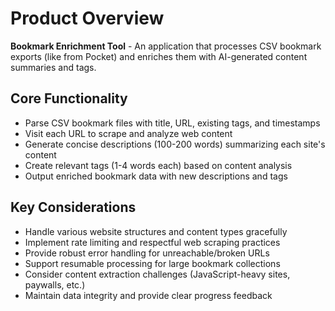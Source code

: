 # Product Overview

**Bookmark Enrichment Tool** - An application that processes CSV bookmark exports (like from Pocket) and enriches them with AI-generated content summaries and tags.

## Core Functionality
- Parse CSV bookmark files with title, URL, existing tags, and timestamps
- Visit each URL to scrape and analyze web content
- Generate concise descriptions (100-200 words) summarizing each site's content
- Create relevant tags (1-4 words each) based on content analysis
- Output enriched bookmark data with new descriptions and tags

## Key Considerations
- Handle various website structures and content types gracefully
- Implement rate limiting and respectful web scraping practices
- Provide robust error handling for unreachable/broken URLs
- Support resumable processing for large bookmark collections
- Consider content extraction challenges (JavaScript-heavy sites, paywalls, etc.)
- Maintain data integrity and provide clear progress feedback